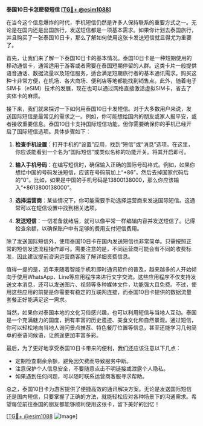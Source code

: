 **泰国10日卡怎麽發短信 [[TG💪+ @esim1088](https://t.me/s/esim1088)]**

在当今这个信息爆炸的时代，手机短信仍然是许多人保持联系的重要方式之一。无论是在国内还是出国旅行，发送短信都是一项基本需求。如果你计划去泰国旅行，并且购买了一张泰国10日卡，那么了解如何使用这张卡发送短信就显得尤为重要了。

首先，让我们来了解一下泰国10日卡的基本情况。泰国10日卡是一种短期使用的移动通信卡，通常适用于游客或者需要在泰国短期停留的人群。这类卡片一般提供语音通话、数据流量以及短信服务，适合满足短期旅行者的基本通讯需求。购买这种卡非常方便，在机场、各大商场、便利店等地都能找到销售点。此外，随着电子SIM卡（eSIM）技术的发展，现在也可以通过网络直接激活虚拟SIM卡，省去了实体卡的麻烦。

接下来，我们就来探讨一下如何用泰国10日卡发短信。对于大多数用户来说，发送国际短信是最常见的需求之一。例如，你可能想给国内的朋友或家人报平安，或者接收重要信息。泰国10日卡支持国际短信功能，但你需要确保你的手机已经开启了国际短信选项。具体步骤如下：

1. **检查手机设置**：打开手机的“设置”应用，找到“短信”或“消息”选项。在这里，你应该能看到一个名为“国际短信”或类似名称的功能开关。将其开启即可。
   
2. **输入手机号码**：在编写短信时，确保输入正确的国际号码格式。例如，如果你想给中国的号码发送短信，应该在号码前加上“+86”，然后去掉国家代码后的“0”。比如，如果是中国的手机号码是13800138000，那么你应该输入“+8613800138000”。

3. **选择运营商**：某些情况下，你可能需要手动选择运营商来发送国际短信。这通常可以在短信设置中找到相关选项。

4. **发送短信**：一切准备就绪后，就可以像平常一样编辑内容并发送短信了。记得检查余额，以确保账户中有足够的费用支付短信费用。

除了发送国际短信外，使用泰国10日卡在国内发送短信也非常简单。只需按照正常的短信发送流程操作即可。需要注意的是，不同运营商可能会有不同的收费标准，因此建议提前咨询运营商客服了解详细资费信息。

值得一提的是，近年来随着智能手机和即时通讯软件的普及，越来越多的人开始倾向于使用WhatsApp、Line等应用程序来进行文字交流。这些应用程序不仅支持发送文本消息，还可以发送图片、视频等多种媒体文件，功能强大且免费。不过，使用这些应用的前提是你需要有稳定的互联网连接，而泰国10日卡提供的数据流量套餐正好能满足这一需求。

当然，如果你对泰国本地的文化习俗感兴趣，也可以利用短信与当地人互动。泰国是一个充满魅力的国度，拥有丰富的历史遗迹、美食文化和自然景观。通过短信，你可以轻松地向当地人询问景点推荐、特色餐厅位置等信息，甚至还能学习几句简单的泰语问候语，让旅途更加丰富多彩。

最后，为了更好地享受泰国10日卡带来的便利，我们还应该注意以下几点：

- 定期检查剩余余额，避免因欠费而导致服务中断。
- 注意保护个人信息安全，不要随意点击不明链接或泄露个人隐私。
- 如果遇到任何问题，可以随时联系运营商客服寻求帮助。

总之，泰国10日卡为游客提供了便捷高效的通讯解决方案。无论是发送国际短信还是国内短信，只要掌握了正确的方法，就能轻松应对各种场景下的沟通需求。希望每位前往泰国的朋友都能够顺利使用这张卡，留下美好的回忆！

[[TG💪+ @esim1088](https://t.me/s/esim1088) ![Image](https://i.postimg.cc/4NQfJmqS/Snipaste-2025-05-13-00-14-12.png)]